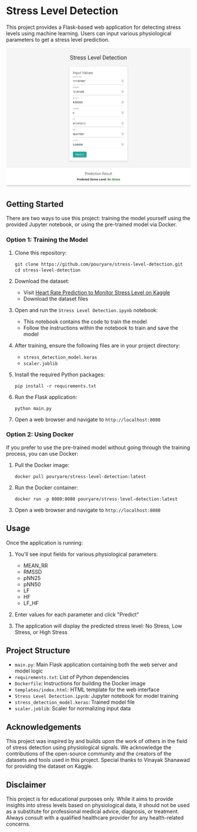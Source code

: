 # Stress Level Detection

This project provides a Flask-based web application for detecting stress levels using machine learning. Users can input various physiological parameters to get a stress level prediction.

![Project Screenshot](screenshot.png)

## Getting Started

There are two ways to use this project: training the model yourself using the provided Jupyter notebook, or using the pre-trained model via Docker.

### Option 1: Training the Model

1. Clone this repository:
   ```
   git clone https://github.com/pouryare/stress-level-detection.git
   cd stress-level-detection
   ```

2. Download the dataset:
   - Visit [Heart Rate Prediction to Monitor Stress Level on Kaggle](https://www.kaggle.com/datasets/vinayakshanawad/heart-rate-prediction-to-monitor-stress-level)
   - Download the dataset files

3. Open and run the `Stress Level Detection.ipynb` notebook:
   - This notebook contains the code to train the model
   - Follow the instructions within the notebook to train and save the model

4. After training, ensure the following files are in your project directory:
   - `stress_detection_model.keras`
   - `scaler.joblib`

5. Install the required Python packages:
   ```
   pip install -r requirements.txt
   ```

6. Run the Flask application:
   ```
   python main.py
   ```

7. Open a web browser and navigate to `http://localhost:8080`

### Option 2: Using Docker

If you prefer to use the pre-trained model without going through the training process, you can use Docker:

1. Pull the Docker image:
   ```
   docker pull pouryare/stress-level-detection:latest
   ```

2. Run the Docker container:
   ```
   docker run -p 8080:8080 pouryare/stress-level-detection:latest
   ```

3. Open a web browser and navigate to `http://localhost:8080`

## Usage

Once the application is running:

1. You'll see input fields for various physiological parameters:
   - MEAN_RR
   - RMSSD
   - pNN25
   - pNN50
   - LF
   - HF
   - LF_HF

2. Enter values for each parameter and click "Predict"

3. The application will display the predicted stress level: No Stress, Low Stress, or High Stress

## Project Structure

- `main.py`: Main Flask application containing both the web server and model logic
- `requirements.txt`: List of Python dependencies
- `Dockerfile`: Instructions for building the Docker image
- `templates/index.html`: HTML template for the web interface
- `Stress Level Detection.ipynb`: Jupyter notebook for model training
- `stress_detection_model.keras`: Trained model file
- `scaler.joblib`: Scaler for normalizing input data

## Acknowledgements

This project was inspired by and builds upon the work of others in the field of stress detection using physiological signals. We acknowledge the contributions of the open-source community and the creators of the datasets and tools used in this project. Special thanks to Vinayak Shanawad for providing the dataset on Kaggle.

## Disclaimer

This project is for educational purposes only. While it aims to provide insights into stress levels based on physiological data, it should not be used as a substitute for professional medical advice, diagnosis, or treatment. Always consult with a qualified healthcare provider for any health-related concerns.
